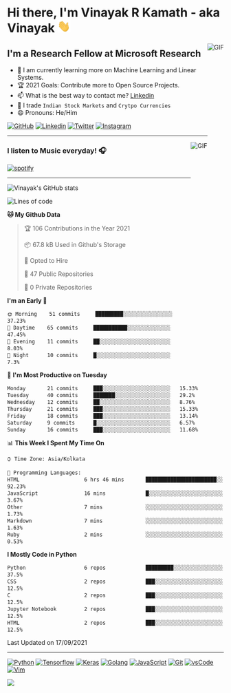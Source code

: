 # Hi there, I'm Vinayak R Kamath - aka Vinayak <img width="30px" src="https://github.com/SatYu26/SatYu26/raw/master/Assets/Hi.gif" />

<img align="right" alt="GIF" height="250px" src="https://octodex.github.com/images/daftpunktocat-thomas.gif" />

## I'm a Research Fellow at Microsoft Research

- 🌱 I am currently learning more on Machine Learning and Linear Systems.
- 🏆 2021 Goals: Contribute more to Open Source Projects.
- 📫 What is the best way to contact me? [Linkedin](https://www.linkedin.com/in/vinayakakamath21/)
- 🎲 I trade `Indian Stock Markets` and `Crytpo Currencies`
- 😄 Pronouns: He/Him

[![GitHub](https://img.shields.io/badge/Github-00000?style=for-the-badge&logo=github&logoColor=white)](https://github.com/craterkamath)
[![Linkedin](https://img.shields.io/badge/Linkedin-0077B5?style=for-the-badge&logo=linkedin&logoColor=white)](https://www.linkedin.com/in/vinayakakamath21/)
[![Twitter](https://img.shields.io/badge/Twitter-1DA1F2?style=for-the-badge&logo=twitter&logoColor=white)](https://twitter.com/kamathvinayak)
[![Instagram](https://img.shields.io/badge/Instagram-E4405F?style=for-the-badge&logo=instagram&logoColor=white)](https://www.instagram.com/__x6tenz__/)

---

<img align="right" alt="GIF" height="400px" src="https://media1.giphy.com/media/cOfwtFobGCLJBU3DNn/giphy.gif" />

### I listen to Music everyday! 🎧

[![spotify](https://spotify-github-profile.vercel.app/api/view?uid=y56d22aaaqsxgwzj9wd3bbq87&cover_image=true&theme=default)](https://spotify-github-profile.vercel.app/api/view?uid=y56d22aaaqsxgwzj9wd3bbq87&redirect=true)

---

<!--START_SECTION:stats-->
![Vinayak's GitHub stats](https://github-readme-stats.vercel.app/api?username=craterkamath&show_icons=true&theme=radical)
<!--START_SECTION:waka-->
![Lines of code](https://img.shields.io/badge/From%20Hello%20World%20I%27ve%20Written-435443%20lines%20of%20code-blue)

**🐱 My Github Data** 

> 🏆 106 Contributions in the Year 2021
 > 
> 📦 67.8 kB Used in Github's Storage 
 > 
> 💼 Opted to Hire
 > 
> 📜 47 Public Repositories 
 > 
> 🔑 0 Private Repositories  
 > 
**I'm an Early 🐤** 

```text
🌞 Morning    51 commits     █████████░░░░░░░░░░░░░░░░   37.23% 
🌆 Daytime    65 commits     ███████████░░░░░░░░░░░░░░   47.45% 
🌃 Evening    11 commits     ██░░░░░░░░░░░░░░░░░░░░░░░   8.03% 
🌙 Night      10 commits     █░░░░░░░░░░░░░░░░░░░░░░░░   7.3%

```
📅 **I'm Most Productive on Tuesday** 

```text
Monday       21 commits     ███░░░░░░░░░░░░░░░░░░░░░░   15.33% 
Tuesday      40 commits     ███████░░░░░░░░░░░░░░░░░░   29.2% 
Wednesday    12 commits     ██░░░░░░░░░░░░░░░░░░░░░░░   8.76% 
Thursday     21 commits     ███░░░░░░░░░░░░░░░░░░░░░░   15.33% 
Friday       18 commits     ███░░░░░░░░░░░░░░░░░░░░░░   13.14% 
Saturday     9 commits      █░░░░░░░░░░░░░░░░░░░░░░░░   6.57% 
Sunday       16 commits     ███░░░░░░░░░░░░░░░░░░░░░░   11.68%

```


📊 **This Week I Spent My Time On** 

```text
⌚︎ Time Zone: Asia/Kolkata

💬 Programming Languages: 
HTML                     6 hrs 46 mins       ███████████████████████░░   92.23% 
JavaScript               16 mins             █░░░░░░░░░░░░░░░░░░░░░░░░   3.67% 
Other                    7 mins              ░░░░░░░░░░░░░░░░░░░░░░░░░   1.73% 
Markdown                 7 mins              ░░░░░░░░░░░░░░░░░░░░░░░░░   1.63% 
Ruby                     2 mins              ░░░░░░░░░░░░░░░░░░░░░░░░░   0.53%

```

**I Mostly Code in Python** 

```text
Python                   6 repos             █████████░░░░░░░░░░░░░░░░   37.5% 
CSS                      2 repos             ███░░░░░░░░░░░░░░░░░░░░░░   12.5% 
C                        2 repos             ███░░░░░░░░░░░░░░░░░░░░░░   12.5% 
Jupyter Notebook         2 repos             ███░░░░░░░░░░░░░░░░░░░░░░   12.5% 
HTML                     2 repos             ███░░░░░░░░░░░░░░░░░░░░░░   12.5%

```



 Last Updated on 17/09/2021
<!--END_SECTION:waka-->


---

[![Python](https://img.shields.io/badge/Python-FFF?style=for-the-badge&logo=Python&logoColor=3776AB)]()
[![Tensorflow](https://img.shields.io/badge/Tensorflow-0000?style=for-the-badge&logo=TensorFlow&logoColor=orange)]()
[![Keras](https://img.shields.io/badge/Keras-000000?style=for-the-badge&logo=Keras&logoColor=D00000)]()
[![Golang](https://img.shields.io/badge/Go-00ADD8?style=for-the-badge&logo=go&logoColor=white)]()
[![JavaScript](https://img.shields.io/badge/JavaScript-F7DF1E?style=for-the-badge&logo=javascript&logoColor=black)]()
[![Git](https://img.shields.io/badge/Git-F05032?style=for-the-badge&logo=git&logoColor=white)]()
[![vsCode](https://img.shields.io/badge/vsCode-0078D4?style=for-the-badge&logo=visual%20studio%20code&logoColor=white)]()
[![Vim](https://img.shields.io/badge/Vim-%2311AB00.svg?&style=for-the-badge&logo=vim&logoColor=white)]()


<img src="https://imgur.com/rilHVxA.png"/> 
